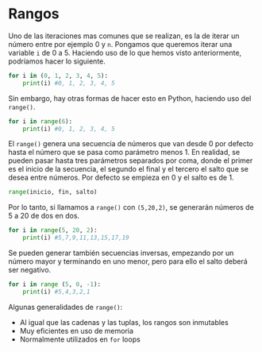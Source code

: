 # Rangos

Uno de las iteraciones mas comunes que se realizan, es la de iterar un número entre por ejemplo 0 y `n`. Pongamos que queremos iterar una variable `i` de 0 a 5. Haciendo uso de lo que hemos visto anteriormente, podríamos hacer lo siguiente.

```python
for i in (0, 1, 2, 3, 4, 5):
    print(i) #0, 1, 2, 3, 4, 5
```

Sin embargo, hay otras formas de hacer esto en Python, haciendo uso del `range()`.

```python
for i in range(6):
    print(i) #0, 1, 2, 3, 4, 5
```

El `range()` genera una secuencia de números que van desde 0 por defecto hasta el número que se pasa como parámetro menos 1. En realidad, se pueden pasar hasta tres parámetros separados por coma, donde el primer es el inicio de la secuencia, el segundo el final y el tercero el salto que se desea entre números. Por defecto se empieza en 0 y el salto es de 1.

```python
range(inicio, fin, salto)
```

Por lo tanto, si llamamos a `range()` con `(5,20,2)`, se generarán números de 5 a 20 de dos en dos. 

```python
for i in range(5, 20, 2):
    print(i) #5,7,9,11,13,15,17,19
```

Se pueden generar también secuencias inversas, empezando por un número mayor y terminando en uno menor, pero para ello el salto deberá ser negativo.

```python
for i in range (5, 0, -1):
    print(i) #5,4,3,2,1
```

Algunas generalidades de `range()`:

* Al igual que las cadenas y las tuplas, los rangos son inmutables
* Muy eficientes en uso de memoria
* Normalmente utilizados en `for` loops

